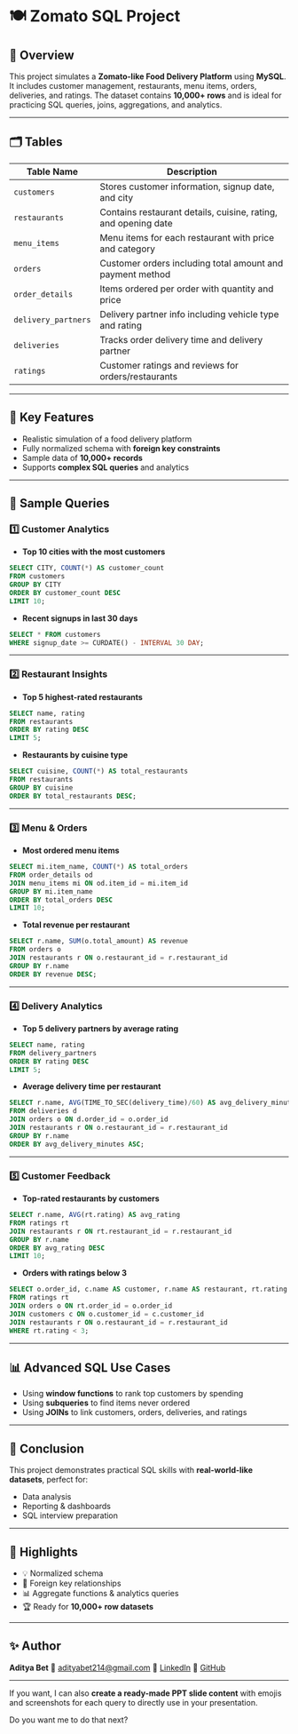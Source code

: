 # 🍽️ Zomato SQL Project

## 👋 Overview

This project simulates a **Zomato-like Food Delivery Platform** using **MySQL**. It includes customer management, restaurants, menu items, orders, deliveries, and ratings.
The dataset contains **10,000+ rows** and is ideal for practicing SQL queries, joins, aggregations, and analytics.

---

## 🗂️ Tables

| Table Name          | Description                                                    |
| ------------------- | -------------------------------------------------------------- |
| `customers`         | Stores customer information, signup date, and city             |
| `restaurants`       | Contains restaurant details, cuisine, rating, and opening date |
| `menu_items`        | Menu items for each restaurant with price and category         |
| `orders`            | Customer orders including total amount and payment method      |
| `order_details`     | Items ordered per order with quantity and price                |
| `delivery_partners` | Delivery partner info including vehicle type and rating        |
| `deliveries`        | Tracks order delivery time and delivery partner                |
| `ratings`           | Customer ratings and reviews for orders/restaurants            |

---

## 🔑 Key Features

* Realistic simulation of a food delivery platform
* Fully normalized schema with **foreign key constraints**
* Sample data of **10,000+ records**
* Supports **complex SQL queries** and analytics

---

## 💾 Sample Queries

### 1️⃣ Customer Analytics

* **Top 10 cities with the most customers**

```sql
SELECT CITY, COUNT(*) AS customer_count
FROM customers
GROUP BY CITY
ORDER BY customer_count DESC
LIMIT 10;
```

* **Recent signups in last 30 days**

```sql
SELECT * FROM customers
WHERE signup_date >= CURDATE() - INTERVAL 30 DAY;
```

---

### 2️⃣ Restaurant Insights

* **Top 5 highest-rated restaurants**

```sql
SELECT name, rating
FROM restaurants
ORDER BY rating DESC
LIMIT 5;
```

* **Restaurants by cuisine type**

```sql
SELECT cuisine, COUNT(*) AS total_restaurants
FROM restaurants
GROUP BY cuisine
ORDER BY total_restaurants DESC;
```

---

### 3️⃣ Menu & Orders

* **Most ordered menu items**

```sql
SELECT mi.item_name, COUNT(*) AS total_orders
FROM order_details od
JOIN menu_items mi ON od.item_id = mi.item_id
GROUP BY mi.item_name
ORDER BY total_orders DESC
LIMIT 10;
```

* **Total revenue per restaurant**

```sql
SELECT r.name, SUM(o.total_amount) AS revenue
FROM orders o
JOIN restaurants r ON o.restaurant_id = r.restaurant_id
GROUP BY r.name
ORDER BY revenue DESC;
```

---

### 4️⃣ Delivery Analytics

* **Top 5 delivery partners by average rating**

```sql
SELECT name, rating
FROM delivery_partners
ORDER BY rating DESC
LIMIT 5;
```

* **Average delivery time per restaurant**

```sql
SELECT r.name, AVG(TIME_TO_SEC(delivery_time)/60) AS avg_delivery_minutes
FROM deliveries d
JOIN orders o ON d.order_id = o.order_id
JOIN restaurants r ON o.restaurant_id = r.restaurant_id
GROUP BY r.name
ORDER BY avg_delivery_minutes ASC;
```

---

### 5️⃣ Customer Feedback

* **Top-rated restaurants by customers**

```sql
SELECT r.name, AVG(rt.rating) AS avg_rating
FROM ratings rt
JOIN restaurants r ON rt.restaurant_id = r.restaurant_id
GROUP BY r.name
ORDER BY avg_rating DESC
LIMIT 10;
```

* **Orders with ratings below 3**

```sql
SELECT o.order_id, c.name AS customer, r.name AS restaurant, rt.rating
FROM ratings rt
JOIN orders o ON rt.order_id = o.order_id
JOIN customers c ON o.customer_id = c.customer_id
JOIN restaurants r ON o.restaurant_id = r.restaurant_id
WHERE rt.rating < 3;
```

---

## 📊 Advanced SQL Use Cases

* Using **window functions** to rank top customers by spending
* Using **subqueries** to find items never ordered
* Using **JOINs** to link customers, orders, deliveries, and ratings

---

## 🚀 Conclusion

This project demonstrates practical SQL skills with **real-world-like datasets**, perfect for:

* Data analysis
* Reporting & dashboards
* SQL interview preparation

---

## 🎯 Highlights

* 💡 Normalized schema
* 🔗 Foreign key relationships
* 📊 Aggregate functions & analytics queries
* 🏆 Ready for **10,000+ row datasets**

---

## ✨ Author

**Aditya Bet**
📧 [adityabet214@gmail.com](mailto:adityabet214@gmail.com)
🔗 [LinkedIn](https://linkedin.com/in/aditya-bet-592372219)
🔗 [GitHub](https://github.com/adityabet)

---

If you want, I can also **create a ready-made PPT slide content** with emojis and screenshots for each query to directly use in your presentation.

Do you want me to do that next?
